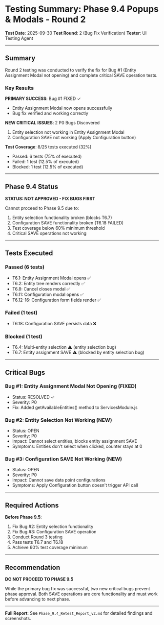 # Testing Summary: Phase 9.4 Popups & Modals - Round 2

**Test Date**: 2025-09-30
**Test Round**: 2 (Bug Fix Verification)
**Tester**: UI Testing Agent

---

## Summary

Round 2 testing was conducted to verify the fix for Bug #1 (Entity Assignment Modal not opening) and complete critical SAVE operation tests.

### Key Results

**PRIMARY SUCCESS**: Bug #1 FIXED ✓
- Entity Assignment Modal now opens successfully
- Bug fix verified and working correctly

**NEW CRITICAL ISSUES**: 2 P0 Bugs Discovered
1. Entity selection not working in Entity Assignment Modal
2. Configuration SAVE not working (Apply Configuration button)

**Test Coverage**: 8/25 tests executed (32%)
- Passed: 6 tests (75% of executed)
- Failed: 1 test (12.5% of executed)
- Blocked: 1 test (12.5% of executed)

---

## Phase 9.4 Status

**STATUS: NOT APPROVED - FIX BUGS FIRST**

Cannot proceed to Phase 9.5 due to:
1. Entity selection functionality broken (blocks T6.7)
2. Configuration SAVE functionality broken (T6.18 FAILED)
3. Test coverage below 60% minimum threshold
4. Critical SAVE operations not working

---

## Tests Executed

### Passed (6 tests)
- T6.1: Entity Assignment Modal opens ✅
- T6.2: Entity tree renders correctly ✅
- T6.8: Cancel closes modal ✅
- T6.11: Configuration modal opens ✅
- T6.12-16: Configuration form fields render ✅

### Failed (1 test)
- T6.18: Configuration SAVE persists data ❌

### Blocked (1 test)
- T6.4: Multi-entity selection ⚠️ (entity selection bug)
- T6.7: Entity assignment SAVE ⚠️ (blocked by entity selection bug)

---

## Critical Bugs

### Bug #1: Entity Assignment Modal Not Opening (FIXED)
- Status: RESOLVED ✓
- Severity: P0
- Fix: Added getAvailableEntities() method to ServicesModule.js

### Bug #2: Entity Selection Not Working (NEW)
- Status: OPEN
- Severity: P0
- Impact: Cannot select entities, blocks entity assignment SAVE
- Symptoms: Entities don't select when clicked, counter stays at 0

### Bug #3: Configuration SAVE Not Working (NEW)
- Status: OPEN
- Severity: P0
- Impact: Cannot save data point configurations
- Symptoms: Apply Configuration button doesn't trigger API call

---

## Required Actions

**Before Phase 9.5**:
1. Fix Bug #2: Entity selection functionality
2. Fix Bug #3: Configuration SAVE operation
3. Conduct Round 3 testing
4. Pass tests T6.7 and T6.18
5. Achieve 60% test coverage minimum

---

## Recommendation

**DO NOT PROCEED TO PHASE 9.5**

While the primary bug fix was successful, two new critical bugs prevent phase approval. Both SAVE operations are core functionality and must work before advancing to next phase.

---

**Full Report**: See `Phase_9.4_Retest_Report_v2.md` for detailed findings and screenshots.